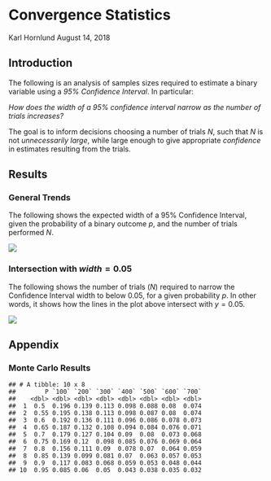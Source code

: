 Convergence Statistics
================
Karl Hornlund
August 14, 2018

Introduction
------------

The following is an analysis of samples sizes required to estimate a binary variable using a *95% Confidence Interval*. In particular:

*How does the width of a 95% confidence interval narrow as the number of trials increases?*

The goal is to inform decisions choosing a number of trials *N*, such that *N* is not *unnecessarily large*, while large enough to give appropriate *confidence* in estimates resulting from the trials.

Results
-------

### General Trends

The following shows the expected width of a 95% Confidence Interval, given the probability of a binary outcome *p*, and the number of trials performed *N*.

![](convergence_files/figure-markdown_github/plot01-1.png)

### Intersection with *w**i**d**t**h* = 0.05

The following shows the number of trials (*N*) required to narrow the Confidence Interval width to below 0.05, for a given probability *p*. In other words, it shows how the lines in the plot above intersect with *y* = 0.05.

![](convergence_files/figure-markdown_github/plot02-1.png)

Appendix
--------

### Monte Carlo Results

    ## # A tibble: 10 x 8
    ##        P `100` `200` `300` `400` `500` `600` `700`
    ##    <dbl> <dbl> <dbl> <dbl> <dbl> <dbl> <dbl> <dbl>
    ##  1  0.5  0.196 0.139 0.113 0.098 0.088 0.08  0.074
    ##  2  0.55 0.195 0.138 0.113 0.098 0.087 0.08  0.074
    ##  3  0.6  0.192 0.136 0.111 0.096 0.086 0.078 0.073
    ##  4  0.65 0.187 0.132 0.108 0.094 0.084 0.076 0.071
    ##  5  0.7  0.179 0.127 0.104 0.09  0.08  0.073 0.068
    ##  6  0.75 0.169 0.12  0.098 0.085 0.076 0.069 0.064
    ##  7  0.8  0.156 0.111 0.09  0.078 0.07  0.064 0.059
    ##  8  0.85 0.139 0.099 0.081 0.07  0.063 0.057 0.053
    ##  9  0.9  0.117 0.083 0.068 0.059 0.053 0.048 0.044
    ## 10  0.95 0.085 0.06  0.05  0.043 0.038 0.035 0.032
